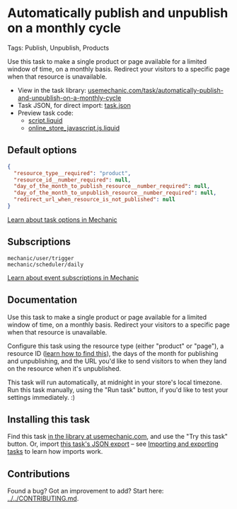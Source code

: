 # Automatically publish and unpublish on a monthly cycle

Tags: Publish, Unpublish, Products

Use this task to make a single product or page available for a limited window of time, on a monthly basis. Redirect your visitors to a specific page when that resource is unavailable.

* View in the task library: [usemechanic.com/task/automatically-publish-and-unpublish-on-a-monthly-cycle](https://usemechanic.com/task/automatically-publish-and-unpublish-on-a-monthly-cycle)
* Task JSON, for direct import: [task.json](../../tasks/automatically-publish-and-unpublish-on-a-monthly-cycle.json)
* Preview task code:
  * [script.liquid](./script.liquid)
  * [online_store_javascript.js.liquid](./online_store_javascript.js.liquid)

## Default options

```json
{
  "resource_type__required": "product",
  "resource_id__number_required": null,
  "day_of_the_month_to_publish_resource__number_required": null,
  "day_of_the_month_to_unpublish_resource__number_required": null,
  "redirect_url_when_resource_is_not_published": null
}
```

[Learn about task options in Mechanic](https://docs.usemechanic.com/article/471-task-options)

## Subscriptions

```liquid
mechanic/user/trigger
mechanic/scheduler/daily
```

[Learn about event subscriptions in Mechanic](https://docs.usemechanic.com/article/408-subscriptions)

## Documentation

Use this task to make a single product or page available for a limited window of time, on a monthly basis. Redirect your visitors to a specific page when that resource is unavailable.

Configure this task using the resource type (either "product" or "page"), a resource ID ([learn how to find this](https://help.usemechanic.com/faqs/how-do-i-find-an-id-for-a-product-collection-order-or-something-else)), the days of the month for publishing and unpublishing, and the URL you'd like to send visitors to when they land on the resource when it's unpublished.

This task will run automatically, at midnight in your store's local timezone. Run this task manually, using the "Run task" button, if you'd like to test your settings immediately. :)

## Installing this task

Find this task [in the library at usemechanic.com](https://usemechanic.com/task/automatically-publish-and-unpublish-on-a-monthly-cycle), and use the "Try this task" button. Or, import [this task's JSON export](../../tasks/automatically-publish-and-unpublish-on-a-monthly-cycle.json) – see [Importing and exporting tasks](https://docs.usemechanic.com/article/505-importing-and-exporting-tasks) to learn how imports work.

## Contributions

Found a bug? Got an improvement to add? Start here: [../../CONTRIBUTING.md](../../CONTRIBUTING.md).
